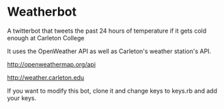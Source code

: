 # Weatherbot
A twitterbot that tweets the past 24 hours of temperature if it gets cold enough at Carleton College

It uses the OpenWeather API as well as Carleton's weather station's API.

http://openweathermap.org/api 

http://weather.carleton.edu

If you want to modify this bot, clone it and change keys to keys.rb and add your keys.
